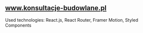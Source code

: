 ## www.konsultacje-budowlane.pl


Used technologies: React.js, React Router, Framer Motion, Styled Components 
